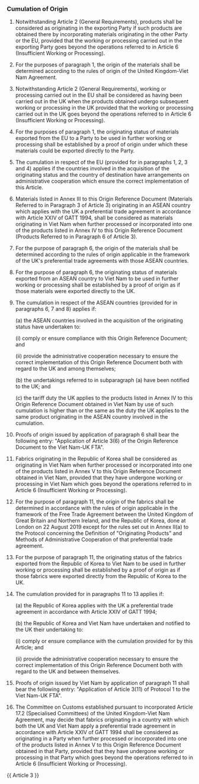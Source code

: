 ### Cumulation of Origin
1. Notwithstanding Article 2 (General Requirements), products shall be considered as originating in the exporting Party if such products are obtained there by incorporating materials originating in the other Party or the EU, provided that the working or processing carried out in the exporting Party goes beyond the operations referred to in Article 6 (Insufficient Working or Processing).  

2. For the purposes of paragraph 1, the origin of the materials shall be determined according to the rules of origin of the United Kingdom-Viet Nam Agreement. 

3. Notwithstanding Article 2 (General Requirements), working or processing carried out in the EU shall be considered as having been carried out in the UK when the products obtained undergo subsequent working or processing in the UK provided that the working or processing carried out in the UK goes beyond the operations referred to in Article 6 (Insufficient Working or Processing).

4. For the purposes of paragraph 1, the originating status of materials exported from the EU to a Party to be used in further working or processing shall be established by a proof of origin under which these materials could be exported directly to the Party. 

5. The cumulation in respect of the EU (provided for in paragraphs 1, 2, 3 and 4) applies if the countries involved in the acquisition of the originating status and the country of destination have arrangements on administrative cooperation which ensure the correct implementation of this Article.

6. Materials listed in Annex III to this Origin Reference Document (Materials Referred to in Paragraph 3 of Article 3) originating in an ASEAN country which applies with the UK a preferential trade agreement in accordance with Article XXIV of GATT 1994, shall be considered as materials originating in Viet Nam when further processed or incorporated into one of the products listed in Annex IV to this Origin Reference Document (Products Referred to in Paragraph 6 of Article 3).

7. For the purpose of paragraph 6, the origin of the materials shall be determined according to the rules of origin applicable in the framework of the UK's preferential trade agreements with those ASEAN countries.

8. For the purpose of paragraph 6, the originating status of materials exported from an ASEAN country to Viet Nam to be used in further working or processing shall be established by a proof of origin as if those materials were exported directly to the UK.

9. The cumulation in respect of the ASEAN countries (provided for in paragraphs 6, 7 and 8) applies if:

    (a) the ASEAN countries involved in the acquisition of the originating status have undertaken to:

    (i) comply or ensure compliance with this Origin Reference Document; and

    (ii) provide the administrative cooperation necessary to ensure the correct implementation of this Origin Reference Document both with regard to the UK and among themselves;

    (b) the undertakings referred to in subparagraph (a) have been notified to the UK; and

    (c) the tariff duty the UK applies to the products listed in Annex IV to this Origin Reference Document obtained in Viet Nam by use of such cumulation is higher than or the same as the duty the UK applies to the same product originating in the ASEAN country involved in the cumulation.

10. Proofs of origin issued by application of paragraph 6 shall bear the following entry: "Application of Article 3(6) of the Origin Reference Document to the Viet Nam-UK FTA".

11. Fabrics originating in the Republic of Korea shall be considered as originating in Viet Nam when further processed or incorporated into one of the products listed in Annex V to this Origin Reference Document obtained in Viet Nam, provided that they have undergone working or processing in Viet Nam which goes beyond the operations referred to in Article 6 (Insufficient Working or Processing).

12. For the purpose of paragraph 11, the origin of the fabrics shall be determined in accordance with the rules of origin applicable in the framework of the Free Trade Agreement between the United Kingdom of Great Britain and Northern Ireland, and the Republic of Korea, done at London on 22 August 2019 except for the rules set out in Annex II(a) to the Protocol concerning the Definition of "Originating Products" and Methods of Administrative Cooperation of that preferential trade agreement.

13. For the purpose of paragraph 11, the originating status of the fabrics exported from the Republic of Korea to Viet Nam to be used in further working or processing shall be established by a proof of origin as if those fabrics were exported directly from the Republic of Korea to the UK.

14. The cumulation provided for in paragraphs 11 to 13 applies if:


    (a) the Republic of Korea applies with the UK a preferential trade agreement in accordance with Article XXIV of GATT 1994;

    (b) the Republic of Korea and Viet Nam have undertaken and notified to the UK their undertaking to:

    (i) comply or ensure compliance with the cumulation provided for by this Article; and


    (ii) provide the administrative cooperation necessary to ensure the correct implementation of this Origin Reference Document both with regard to the UK and between themselves.

15. Proofs of origin issued by Viet Nam by application of paragraph 11 shall bear the following entry: "Application of Article 3(11) of Protocol 1 to the Viet Nam-UK FTA".

16. The Committee on Customs established pursuant to incorporated Article 17.2 (Specialised Committees) of the United Kingdom-Viet Nam Agreement, may decide that fabrics originating in a country with which both the UK and Viet Nam apply a preferential trade agreement in accordance with Article XXIV of GATT 1994 shall be considered as originating in a Party when further processed or incorporated into one of the products listed in Annex V to this Origin Reference Document obtained in that Party, provided that they have undergone working or processing in that Party which goes beyond the operations referred to in Article 6 (Insufficient Working or Processing).

{{ Article 3 }}
